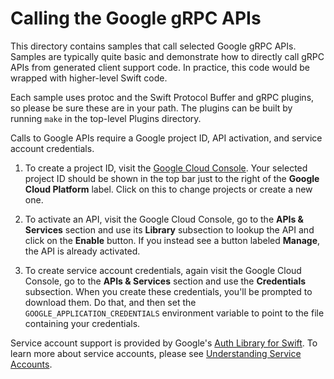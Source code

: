 # Calling the Google gRPC APIs

This directory contains samples that call selected
Google gRPC APIs. Samples are typically quite basic
and demonstrate how to directly call gRPC APIs from 
generated client support code. In practice, this code
would be wrapped with higher-level Swift code.

Each sample uses protoc and the Swift Protocol
Buffer and gRPC plugins, so please be sure these are in your
path. The plugins can be built by running `make` in the 
top-level Plugins directory.

Calls to Google APIs require a Google project ID, 
API activation, and service account credentials.

1. To create a project ID, visit the 
[Google Cloud Console](https://cloud.google.com/console).
Your selected project ID should be shown in the top bar just
to the right of the **Google Cloud Platform** label. Click
on this to change projects or create a new one.

2. To activate an API, visit the Google Cloud Console,
go to the **APIs & Services** section and use its **Library**
subsection to lookup the API and click on the **Enable**
button. If you instead see a button labeled **Manage**,
the API is already activated.

3. To create service account credentials, again visit
the Google Cloud Console, go to the **APIs & Services**
section and use the **Credentials** subsection. When you
create these credentials, you'll be prompted to download
them. Do that, and then set the `GOOGLE_APPLICATION_CREDENTIALS` 
environment variable to point to the file containing 
your credentials.

Service account support is provided by Google's 
[Auth Library for Swift](https://github.com/google/auth-library-swift).
To learn more about service accounts, please see 
[Understanding Service Accounts](https://cloud.google.com/iam/docs/understanding-service-accounts).